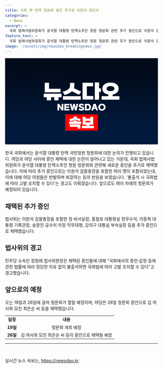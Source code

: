 ```yaml
---
title: 국회 尹 탄핵 청문회 증인 추가로 이원석·정진석
categories:
  - News
excerpt: >
  국회 법제사법위원회가 윤석열 대통령 탄핵소추안 청원 청문회 관련 추가 증인으로 이원석 검찰총장과 정진석 대통령 비서실장을 채택했다. 여당 의원들의 반발로 퇴장한 끝에 야당의 단독 증인 채택이 이뤄졌다. 법사위는 총 6명의 증인을 추가 채택하며, 민주당 정청래 법사위원장은 불출석 시 고발 조치할 것을 경고했다. 오는 19일과 26일 두 차례에 걸쳐 청문회가 예정되어 있다. 26일 청문회 증인으로는 김여사와 모친 최은순 씨 등이 채택되었다.
feature_text: >
  국회 법제사법위원회가 윤석열 대통령 탄핵소추안 청원 청문회 관련 추가 증인으로 이원석 검찰총장과 정진석 대통령 비서실장을 채택했다. 여당 의원들의 반발로 퇴장한 끝에 야당의 단독 증인 채택이 이뤄졌다. 법사위는 총 6명의 증인을 추가 채택하며, 민주당 정청래 법사위원장은 불출석 시 고발 조치할 것을 경고했다. 오는 19일과 26일 두 차례에 걸쳐 청문회가 예정되어 있다. 26일 청문회 증인으로는 김여사와 모친 최은순 씨 등이 채택되었다.
image: '/assets/img/newsdao_breakingnews.jpg'
---
```


<p><img src="/assets/img/newsdao_breakingnews.jpg" alt="ranknews 속보" /></p>

<p data-ke-size="size16">한국 국회에서는 윤석열 대통령 탄핵 국민청원 청문회에 대한 논의가 진행되고 있습니다. 여당과 야당 사이에 증인 채택에 대한 논란이 일어나고 있는 가운데, 국회 법제사법위원회가 윤석열 대통령 탄핵소추안 청원 청문회와 관련해 새로운 증인을 추가로 채택했습니다. 이에 따라 추가 증인으로는 이원석 검찰총장을 포함한 여러 명이 포함되었는데, 이에 대해 여당 의원들은 반발하며 퇴장하는 등의 반응을 보였습니다. '불출석 시 국회법에 따라 고발 조치할 수 있다'는 경고도 이뤄졌습니다. 앞으로도 여러 차례의 청문회가 예정되어 있습니다.</p>

<h2 data-ke-size="size26">채택된 추가 증인</h2>

<p data-ke-size="size16">법사위는 이원석 검찰총장을 포함한 정 비서실장, 홍철호 대통령실 정무수석, 이동혁 대통령 기록관장, 송창진 공수처 차장 직무대행, 강의구 대통실 부속실장 등을 추가 증인으로 채택했습니다.</p>

<h2 data-ke-size="size26">법사위의 경고</h2>

<p data-ke-size="size16">민주당 소속인 정청래 법사위원장은 채택된 증인들에 대해 "국회에서의 증언·감정 등에 관한 법률에 따라 정당한 이유 없이 불출석하면 국회법에 따라 고발 조치할 수 있다"고 경고했습니다.</p>

<h2 data-ke-size="size26">앞으로의 예정</h2>

<p data-ke-size="size16">오는 19일과 26일에 걸쳐 청문회가 열릴 예정이며, 야당은 26일 청문회 증인으로 김 여사와 모친 최은순 씨 등을 채택했습니다.</p>

<table>
    <tbody>
        <tr>
            <td style="text-align: center; height: 17px;"><b>일정</b></td>
            <td style="text-align: center; height: 17px;"><b>내용</b></td>
        </tr>
        <tr>
            <td style="text-align: center; height: 17px;"><b>19일</b></td>
            <td style="text-align: center; height: 17px;">청문회 개최 예정</td>
        </tr>
        <tr>
            <td style="text-align: center; height: 17px;"><b>26일</b></td>
            <td style="text-align: center; height: 17px;">김 여사와 모친 최은순 씨 등이 증인으로 채택될 예정</td>
        </tr>
    </tbody>
</table>

<hr>

<p data-ke-size="size16">&nbsp;</p>
실시간 뉴스 속보는, <a href="https://newsdao.kr" rel="dofollow">https://newsdao.kr</a>


